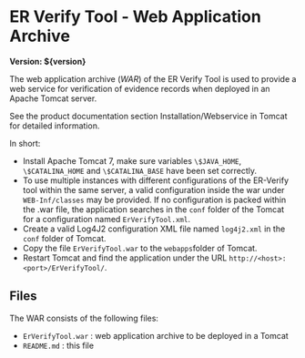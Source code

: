 ER Verify Tool - Web Application Archive
========================================

**Version: ${version}**

The web application archive (_WAR_) of the ER Verify Tool is used to provide a
web service for verification of evidence records when deployed in an Apache
Tomcat server.

See the product documentation section Installation/Webservice in Tomcat for
detailed information.

In short:

- Install Apache Tomcat 7, make sure  variables `\$JAVA_HOME`, `\$CATALINA_HOME`
  and `\$CATALINA_BASE` have been set correctly.
- To use multiple instances with different configurations of the ER-Verify tool within the same server, a valid configuration inside the war under `WEB-Inf/classes` may be provided.
  If no configuration is packed within the .war file, the application searches in the `conf` folder of the Tomcat for a configuration named `ErVerifyTool.xml`.
- Create a valid Log4J2 configuration XML file named `log4j2.xml` in the `conf`
  folder of Tomcat.
- Copy the file `ErVerifyTool.war` to the `webapps`folder of Tomcat.
- Restart Tomcat and find the application under the URL
  `http://<host>:<port>/ErVerifyTool/`.


Files
-----

The WAR consists of the following files:

- `ErVerifyTool.war` : web application archive to be deployed in a Tomcat
- `README.md`        : this file
